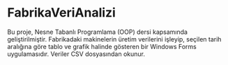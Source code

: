 # FabrikaVeriAnalizi
Bu proje, Nesne Tabanlı Programlama (OOP) dersi kapsamında geliştirilmiştir. Fabrikadaki makinelerin üretim verilerini işleyip, seçilen tarih aralığına göre tablo ve grafik halinde gösteren bir Windows Forms uygulamasıdır. Veriler CSV dosyasından okunur.
